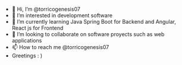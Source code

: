 - 👋 Hi, I’m @torricogenesis07
- 👀 I’m interested in development software
- 🌱 I’m currently learning Java Spring Boot for Backend and Angular, React js for Frontend
- 💞️ I’m looking to collaborate on software proyects such as web applications
- 📫 How to reach me @torricogenesis07 
- Greetings  : ) 

<!---
torricogenesis07/torricogenesis07 is a ✨ special ✨ repository because its `README.md` (this file) appears on your GitHub profile.
You can click the Preview link to take a look at your changes.
--->
